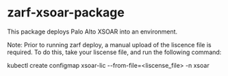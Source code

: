 # zarf-xsoar-package
This package deploys Palo Alto XSOAR into an environment.

Note: Prior to running zarf deploy, a manual upload of the liscence file is required. To do this, take your liscense file, and run the following command:

kubectl create configmap xsoar-lic --from-file=<liscense_file> -n xsoar